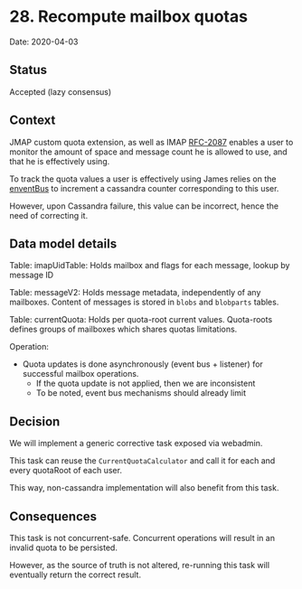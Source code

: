 # 28. Recompute mailbox quotas

Date: 2020-04-03

## Status

Accepted (lazy consensus)

## Context

JMAP custom quota extension, as well as IMAP [RFC-2087](https://tools.ietf.org/html/rfc2087) enables a user to monitor
the amount of space and message count he is allowed to use, and that he is effectively using.

To track the quota values a user is effectively using James relies on the 
[enventBus](../site/markdown/server/manage-guice-distributed-james.md#mailbox-event-bus) to increment a cassandra counter
corresponding to this user.

However, upon Cassandra failure, this value can be incorrect, hence the need of correcting it.

## Data model details

Table: imapUidTable: Holds mailbox and flags for each message, lookup by message ID

Table: messageV2: Holds message metadata, independently of any mailboxes. Content of messages is stored in `blobs` 
       and `blobparts` tables.
       
Table: currentQuota: Holds per quota-root current values. Quota-roots defines groups of mailboxes which shares quotas 
limitations.

Operation:
 - Quota updates is done asynchronously (event bus + listener) for successful mailbox operations.
   - If the quota update is not applied, then we are inconsistent
   - To be noted, event bus mechanisms should already limit

## Decision

We will implement a generic corrective task exposed via webadmin.

This task can reuse the `CurrentQuotaCalculator` and call it for each and every quotaRoot of each user.

This way, non-cassandra implementation will also benefit from this task.

## Consequences

This task is not concurrent-safe. Concurrent operations will result in an invalid quota to be persisted.

However, as the source of truth is not altered, re-running this task will eventually return the correct result.